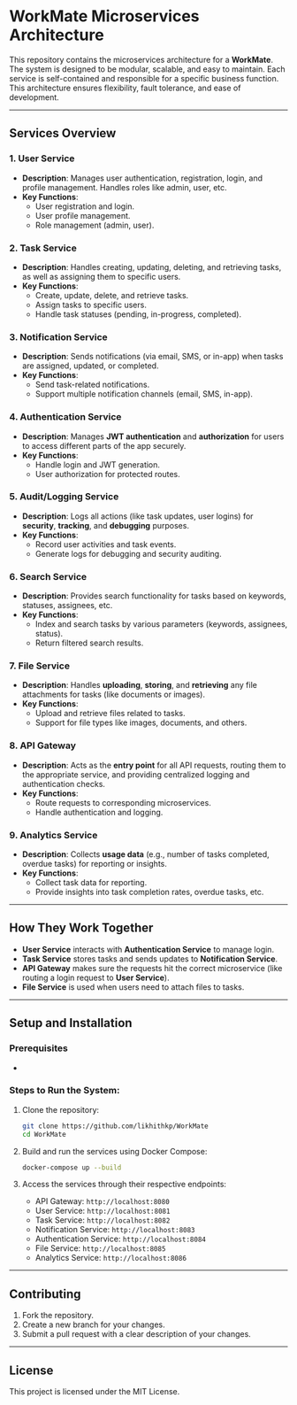 
# WorkMate Microservices Architecture

This repository contains the microservices architecture for a **WorkMate**. The system is designed to be modular, scalable, and easy to maintain. Each service is self-contained and responsible for a specific business function. This architecture ensures flexibility, fault tolerance, and ease of development.

---

## Services Overview

### 1. **User Service**
   - **Description**: Manages user authentication, registration, login, and profile management. Handles roles like admin, user, etc.
   - **Key Functions**:
     - User registration and login.
     - User profile management.
     - Role management (admin, user).

### 2. **Task Service**
   - **Description**: Handles creating, updating, deleting, and retrieving tasks, as well as assigning them to specific users.
   - **Key Functions**:
     - Create, update, delete, and retrieve tasks.
     - Assign tasks to specific users.
     - Handle task statuses (pending, in-progress, completed).

### 3. **Notification Service**
   - **Description**: Sends notifications (via email, SMS, or in-app) when tasks are assigned, updated, or completed.
   - **Key Functions**:
     - Send task-related notifications.
     - Support multiple notification channels (email, SMS, in-app).

### 4. **Authentication Service**
   - **Description**: Manages **JWT authentication** and **authorization** for users to access different parts of the app securely.
   - **Key Functions**:
     - Handle login and JWT generation.
     - User authorization for protected routes.

### 5. **Audit/Logging Service**
   - **Description**: Logs all actions (like task updates, user logins) for **security**, **tracking**, and **debugging** purposes.
   - **Key Functions**:
     - Record user activities and task events.
     - Generate logs for debugging and security auditing.

### 6. **Search Service**
   - **Description**: Provides search functionality for tasks based on keywords, statuses, assignees, etc.
   - **Key Functions**:
     - Index and search tasks by various parameters (keywords, assignees, status).
     - Return filtered search results.

### 7. **File Service**
   - **Description**: Handles **uploading**, **storing**, and **retrieving** any file attachments for tasks (like documents or images).
   - **Key Functions**:
     - Upload and retrieve files related to tasks.
     - Support for file types like images, documents, and others.

### 8. **API Gateway**
   - **Description**: Acts as the **entry point** for all API requests, routing them to the appropriate service, and providing centralized logging and authentication checks.
   - **Key Functions**:
     - Route requests to corresponding microservices.
     - Handle authentication and logging.

### 9. **Analytics Service**
   - **Description**: Collects **usage data** (e.g., number of tasks completed, overdue tasks) for reporting or insights.
   - **Key Functions**:
     - Collect task data for reporting.
     - Provide insights into task completion rates, overdue tasks, etc.

---

## How They Work Together

- **User Service** interacts with **Authentication Service** to manage login.
- **Task Service** stores tasks and sends updates to **Notification Service**.
- **API Gateway** makes sure the requests hit the correct microservice (like routing a login request to **User Service**).
- **File Service** is used when users need to attach files to tasks.

---

## Setup and Installation

### Prerequisites
-

### Steps to Run the System:

1. Clone the repository:
   ```bash
   git clone https://github.com/likhithkp/WorkMate
   cd WorkMate
   ```

2. Build and run the services using Docker Compose:
   ```bash
   docker-compose up --build
   ```

3. Access the services through their respective endpoints:
   - API Gateway: `http://localhost:8080`
   - User Service: `http://localhost:8081`
   - Task Service: `http://localhost:8082`
   - Notification Service: `http://localhost:8083`
   - Authentication Service: `http://localhost:8084`
   - File Service: `http://localhost:8085`
   - Analytics Service: `http://localhost:8086`

---

## Contributing

1. Fork the repository.
2. Create a new branch for your changes.
3. Submit a pull request with a clear description of your changes.

---

## License

This project is licensed under the MIT License.

